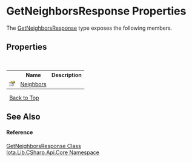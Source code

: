 # GetNeighborsResponse Properties
 

The <a href="T_Iota_Lib_CSharp_Api_Core_GetNeighborsResponse">GetNeighborsResponse</a> type exposes the following members.


## Properties
&nbsp;<table><tr><th></th><th>Name</th><th>Description</th></tr><tr><td>![Public property](media/pubproperty.gif "Public property")</td><td><a href="P_Iota_Lib_CSharp_Api_Core_GetNeighborsResponse_Neighbors">Neighbors</a></td><td /></tr></table>&nbsp;
<a href="#getneighborsresponse-properties">Back to Top</a>

## See Also


#### Reference
<a href="T_Iota_Lib_CSharp_Api_Core_GetNeighborsResponse">GetNeighborsResponse Class</a><br /><a href="N_Iota_Lib_CSharp_Api_Core">Iota.Lib.CSharp.Api.Core Namespace</a><br />